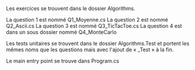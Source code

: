 Les exercices se trouvent dans le dossier Algorithms.

La question 1 est nommé Q1_Moyenne.cs
La question 2 est nommé Q2_Ascii.cs
La question 3 est nommé Q3_TicTacToe.cs
La question 4 est dans un sous dossier nommé Q4_MonteCarlo

Les tests unitaires se trouvent dans le dossier Algorithms.Test et portent les mêmes noms que les questions mais avec l'ajout de « _Test » à la fin.

Le main entry point se trouve dans Program.cs